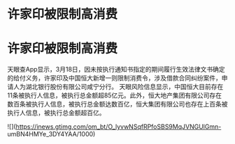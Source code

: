 # 许家印被限制高消费

# 许家印被限制高消费

天眼查App显示，3月18日，因未按执行通知书指定的期间履行生效法律文书确定的给付义务，许家印及中国恒大新增一则限制消费令，涉及借款合同纠纷案件，申请人为湖北银行股份有限公司咸宁分行。
天眼风险信息显示，中国恒大目前存在11条被执行人信息，被执行总金额超85亿元。此外，恒大地产集团有限公司存在数百条被执行人信息，被执行总金额达数百亿，恒大集团有限公司也存在上百条被执行人信息，被执行总金额超百亿。

![](https://inews.gtimg.com/om_bt/O_lyvwNSqfRPfoSBS9MqJVNGUlGmn-
umBN4HMYe_3DY4YAA/1000)

